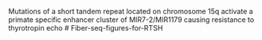 Mutations of a short tandem repeat located on chromosome 15q activate a primate specific enhancer cluster of MIR7-2/MIR1179 causing resistance to thyrotropin echo # Fiber-seq-figures-for-RTSH

